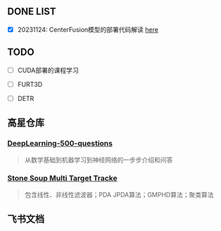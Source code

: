
## DONE LIST
- [x] 20231124: CenterFusion模型的部署代码解读 [here](./Radar/CernterFusion/README.md)



## TODO
- [ ] CUDA部署的课程学习
- [ ] FURT3D
- [ ] DETR
  

## 高星仓库

### [DeepLearning-500-questions](https://github.com/scutan90/DeepLearning-500-questions)

> 从数学基础到机器学习到神经网络的一步步介绍和问答

### [Stone Soup Multi Target Tracke](https://stonesoup.readthedocs.io/en/v1.1/index.html)

> 包含线性、非线性滤波器；PDA JPDA算法；GMPHD算法；聚类算法

## 飞书文档
